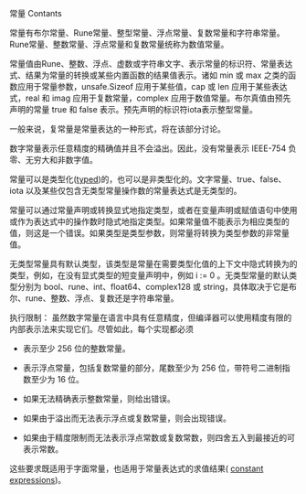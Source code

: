 常量 Contants

常量有布尔常量、Rune常量、整型常量、浮点常量、复数常量和字符串常量。Rune常量、整数常量、浮点常量和复数常量统称为数值常量。

常量值由Rune、整数、浮点、虚数或字符串文字、表示常量的标识符、常量表达式、结果为常量的转换或某些内置函数的结果值表示。诸如 min 或 max 之类的函数应用于常量参数，unsafe.Sizeof 应用于某些值，cap 或 len 应用于某些表达式，real 和 imag 应用于复数常量，complex 应用于数值常量。布尔真值由预先声明的常量 true 和 false 表示。预先声明的标识符iota表示整型常量。

一般来说，复常量是常量表达的一种形式，将在该部分讨论。

数字常量表示任意精度的精确值并且不会溢出。因此，没有常量表示 IEEE-754 负零、无穷大和非数字值。

常量可以是类型化([typed](https://go.dev/ref/spec#Types))的，也可以是非类型化的。文字常量、true、false、iota 以及某些仅包含无类型常量操作数的常量表达式是无类型的。

常量可以通过常量声明或转换显式地指定类型，或者在变量声明或赋值语句中使用或作为表达式中的操作数时隐式地指定类型。如果常量值不能表示为相应类型的值，则这是一个错误。如果类型是类型参数，则常量将转换为类型参数的非常量值。

无类型常量具有默认类型</mark>，该类型是常量在需要类型化值的上下文中隐式转换为的类型，例如，在没有显式类型的短变量声明中，例如 i := 0 。无类型常量的默认类型分别为 bool、rune、int、float64、complex128 或 string，具体取决于它是布尔、rune、整数、浮点、复数还是字符串常量。

执行限制： 虽然数字常量在语言中具有任意精度，但编译器可以使用精度有限的内部表示法来实现它们。尽管如此，每个实现都必须

- 表示至少 256 位的整数常量。

- 表示浮点常量，包括复数常量的部分，尾数至少为 256 位，带符号二进制指数至少为 16 位。

- 如果无法精确表示整数常量，则给出错误。

- 如果由于溢出而无法表示浮点或复数常量，则会出现错误。

- 如果由于精度限制而无法表示浮点常数或复数常数，则四舍五入到最接近的可表示常数。

这些要求既适用于字面常量，也适用于常量表达式的求值结果( [constant expressions](https://go.dev/ref/spec#Constant_expressions))。
